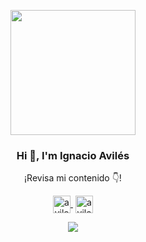 <p align="center" width="300">
    <img align="center" width="200" src="https://avatars.githubusercontent.com/u/88689569?v=4">
    <h3 align="center">Hi 👋, I'm Ignacio Avilés</h3>
</p>

<p align="center">¡Revisa mi contenido 👇!</p>
<p align="center">
   <a href="https://www.youtube.com/@IgnS27" target="blank" style='margin-right:4px'>
    <img align="center" src="https://cdn.jsdelivr.net/npm/simple-icons@3.0.1/icons/youtube.svg" alt="avilesxd" height="28px" width="28px" />
  </a>
  <a href="https://www.instagram.com/avilesxd/" target="blank">
    <img align="center" src="https://cdn.jsdelivr.net/npm/simple-icons@3.0.1/icons/instagram.svg" alt="avilesxd" height="28px" width="28px" />
  </a>
</p>

<p align="center"> <img src="https://github-readme-stats.vercel.app/api/top-langs/?username=avilesxd&langs_count=8"> </p>
